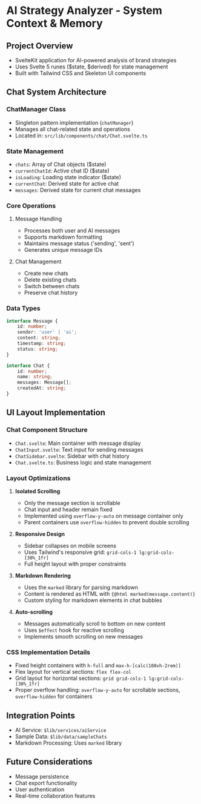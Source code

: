 # AI Strategy Analyzer - System Context & Memory

## Project Overview
- SvelteKit application for AI-powered analysis of brand strategies
- Uses Svelte 5 runes ($state, $derived) for state management
- Built with Tailwind CSS and Skeleton UI components

## Chat System Architecture

### ChatManager Class
- Singleton pattern implementation (`chatManager`)
- Manages all chat-related state and operations
- Located in: `src/lib/components/chat/Chat.svelte.ts`

### State Management
- `chats`: Array of Chat objects ($state)
- `currentChatId`: Active chat ID ($state)
- `isLoading`: Loading state indicator ($state)
- `currentChat`: Derived state for active chat
- `messages`: Derived state for current chat messages

### Core Operations
1. Message Handling
   - Processes both user and AI messages
   - Supports markdown formatting
   - Maintains message status ('sending', 'sent')
   - Generates unique message IDs

2. Chat Management
   - Create new chats
   - Delete existing chats
   - Switch between chats
   - Preserve chat history

### Data Types
```typescript
interface Message {
    id: number;
    sender: 'user' | 'ai';
    content: string;
    timestamp: string;
    status: string;
}

interface Chat {
    id: number;
    name: string;
    messages: Message[];
    createdAt: string;
}
```

## UI Layout Implementation

### Chat Component Structure
- `Chat.svelte`: Main container with message display
- `ChatInput.svelte`: Text input for sending messages
- `ChatSidebar.svelte`: Sidebar with chat history
- `Chat.svelte.ts`: Business logic and state management

### Layout Optimizations
1. **Isolated Scrolling**
   - Only the message section is scrollable
   - Chat input and header remain fixed
   - Implemented using `overflow-y-auto` on message container only
   - Parent containers use `overflow-hidden` to prevent double scrolling

2. **Responsive Design**
   - Sidebar collapses on mobile screens
   - Uses Tailwind's responsive grid: `grid-cols-1 lg:grid-cols-[30%_1fr]`
   - Full height layout with proper constraints

3. **Markdown Rendering**
   - Uses the `marked` library for parsing markdown
   - Content is rendered as HTML with `{@html marked(message.content)}`
   - Custom styling for markdown elements in chat bubbles

4. **Auto-scrolling**
   - Messages automatically scroll to bottom on new content
   - Uses `$effect` hook for reactive scrolling
   - Implements smooth scrolling on new messages

### CSS Implementation Details
- Fixed height containers with `h-full` and `max-h-[calc(100vh-2rem)]`
- Flex layout for vertical sections: `flex flex-col`
- Grid layout for horizontal sections: `grid grid-cols-1 lg:grid-cols-[30%_1fr]`
- Proper overflow handling: `overflow-y-auto` for scrollable sections, `overflow-hidden` for containers

## Integration Points
- AI Service: `$lib/services/aiService`
- Sample Data: `$lib/data/sampleChats`
- Markdown Processing: Uses `marked` library

## Future Considerations
- Message persistence
- Chat export functionality
- User authentication
- Real-time collaboration features